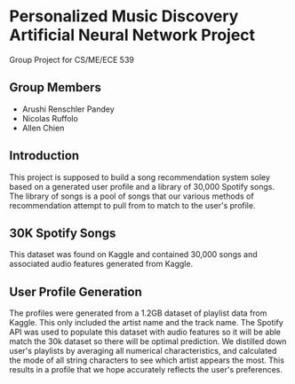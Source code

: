 # Personalized Music Discovery Artificial Neural Network Project
Group Project for CS/ME/ECE 539

## Group Members
- Arushi Renschler Pandey
- Nicolas Ruffolo
- Allen Chien

## Introduction
This project is supposed to build a song recommendation system soley based on a generated user profile and a library of 30,000 Spotify songs. The library of songs is a pool of songs that our various methods of recommendation attempt to pull from to match to the user's profile.

## 30K Spotify Songs
This dataset was found on Kaggle and contained 30,000 songs and associated audio features generated from Kaggle. 

## User Profile Generation
The profiles were generated from a 1.2GB dataset of playlist data from Kaggle. This only included the artist name and the track name. The Spotify API was used to populate this dataset with audio features so it will be able match the 30k dataset so there will be optimal prediction. We distilled down user's playlists by averaging all numerical characteristics, and calculated the mode of all string characters to see which artist appears the most. This results in a profile that we hope accurately reflects the user's preferences.



